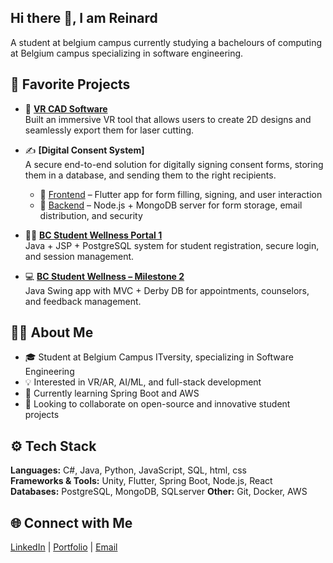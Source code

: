 ## Hi there 👋, I am Reinard
A student at belgium campus currently studying a bachelours of computing at Belgium campus specializing in software engineering.

## 🔭 Favorite Projects

- 🎨 **[VR CAD Software](https://github.com/ReinardPieters/VR_Interactive_Modelling_Application)**  
  Built an immersive VR tool that allows users to create 2D designs and seamlessly export them for laser cutting.  

- ✍️ **[Digital Consent System]**  
  A secure end-to-end solution for digitally signing consent forms, storing them in a database, and sending them to the right recipients.  
  - 🔗 [Frontend](https://github.com/ReinardPieters/ConsentForm-Frontend) – Flutter app for form filling, signing, and user interaction  
  - 🔗 [Backend](https://github.com/ReinardPieters/ConsentForm-Backend) – Node.js + MongoDB server for form storage, email distribution, and security
- 🧑‍🎓 [**BC Student Wellness Portal 1**](https://github.com/ReinardPieters/BCStudentWellnessSystem)  
  Java + JSP + PostgreSQL system for student registration, secure login, and session management.
- 💻 [**BC Student Wellness – Milestone 2**](https://github.com/ReinardPieters/BCWellnessMilestone2)  
  Java Swing app with MVC + Derby DB for appointments, counselors, and feedback management.
## 👨‍💻 About Me
- 🎓 Student at Belgium Campus ITversity, specializing in Software Engineering  
- 💡 Interested in VR/AR, AI/ML, and full-stack development  
- 🌱 Currently learning Spring Boot and AWS  
- 🤝 Looking to collaborate on open-source and innovative student projects 

## ⚙️ Tech Stack
**Languages:** C#, Java, Python, JavaScript, SQL, html, css  
**Frameworks & Tools:** Unity, Flutter, Spring Boot, Node.js, React  
**Databases:** PostgreSQL, MongoDB, SQLserver
**Other:** Git, Docker, AWS

## 🌐 Connect with Me
[LinkedIn](https://www.linkedin.com/in/reinard-pieters) | [Portfolio](https://yourwebsite.com) | [Email](reinardpiet@gmail.com)
